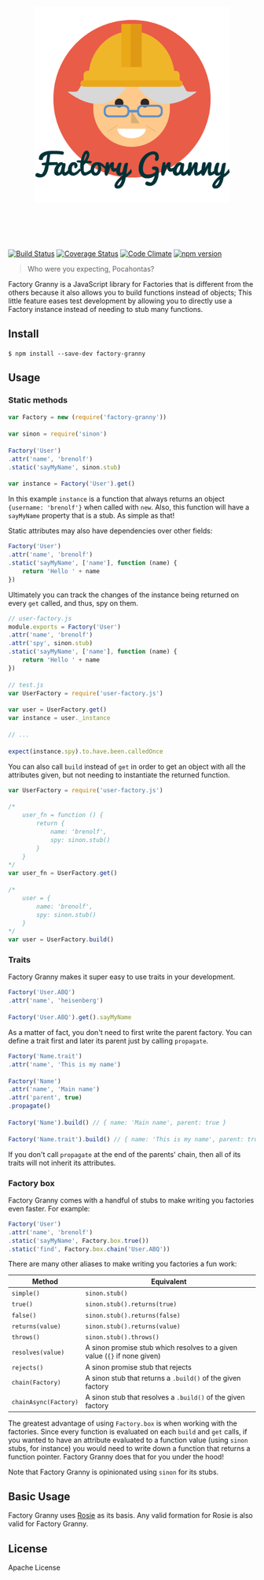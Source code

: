 <h1 align="center">
	<br>
	<img width="400" src="./logo.png" alt="Factory Granny">
	<br>
	<br>
	<br>
</h1>


[![Build Status](https://travis-ci.org/brenolf/factory-granny.svg)](https://travis-ci.org/brenolf/factory-granny)
[![Coverage Status](https://coveralls.io/repos/brenolf/factory-granny/badge.svg?branch=master&service=github)](https://coveralls.io/github/brenolf/factory-granny?branch=master)
[![Code Climate](https://codeclimate.com/github/brenolf/factory-granny/badges/gpa.svg)](https://codeclimate.com/github/brenolf/factory-granny)
[![npm version](https://badge.fury.io/js/factory-granny.svg)](http://badge.fury.io/js/factory-granny)
> Who were you expecting, Pocahontas?

Factory Granny is a JavaScript library for Factories that is different from the others because it also allows you to build functions instead of objects; This little feature eases test development by allowing you to directly use a Factory instance instead of needing to stub many functions.

## Install
`$ npm install --save-dev factory-granny`

## Usage

### Static methods

```js
var Factory = new (require('factory-granny'))

var sinon = require('sinon')

Factory('User')
.attr('name', 'brenolf')
.static('sayMyName', sinon.stub)

var instance = Factory('User').get()
```

In this example `instance` is a function that always returns an object `{username: 'brenolf'}` when called with `new`. Also, this function will have a `sayMyName` property that is a stub. As simple as that!

Static attributes may also have dependencies over other fields:

```js
Factory('User')
.attr('name', 'brenolf')
.static('sayMyName', ['name'], function (name) {
	return 'Hello ' + name
})
```

Ultimately you can track the changes of the instance being returned on every `get` called, and thus, spy on them.

```js
// user-factory.js
module.exports = Factory('User')
.attr('name', 'brenolf')
.attr('spy', sinon.stub)
.static('sayMyName', ['name'], function (name) {
	return 'Hello ' + name
})

// test.js
var UserFactory = require('user-factory.js')

var user = UserFactory.get()
var instance = user._instance

// ...

expect(instance.spy).to.have.been.calledOnce
```

You can also call `build` instead of `get` in order to get an object with all the attributes given, but not needing to instantiate the returned function.

```js
var UserFactory = require('user-factory.js')

/*
	user_fn = function () {
		return {
			name: 'brenolf',
			spy: sinon.stub()
		}
	}
*/
var user_fn = UserFactory.get()

/*
	user = {
		name: 'brenolf',
		spy: sinon.stub()
	}
*/
var user = UserFactory.build()
```

### Traits

Factory Granny makes it super easy to use traits in your development.

```js
Factory('User.ABQ')
.attr('name', 'heisenberg')

Factory('User.ABQ').get().sayMyName
```

As a matter of fact, you don't need to first write the parent factory. You can define a trait first and later its parent just by calling `propagate`.

```js
Factory('Name.trait')
.attr('name', 'This is my name')

Factory('Name')
.attr('name', 'Main name')
.attr('parent', true)
.propagate()

Factory('Name').build() // { name: 'Main name', parent: true }

Factory('Name.trait').build() // { name: 'This is my name', parent: true }
```

If you don't call `propagate` at the end of the parents' chain, then all of its traits will not inherit its attributes.

### Factory box

Factory Granny comes with a handful of stubs to make writing you factories even faster. For example:

```js
Factory('User')
.attr('name', 'brenolf')
.static('sayMyName', Factory.box.true())
.static('find', Factory.box.chain('User.ABQ'))
```

There are many other aliases to make writing you factories a fun work:

| Method                   | Equivalent                                                                           |
|--------------------------|--------------------------------------------------------------------------------------|
| `simple()`              | `sinon.stub()`                                                                       |
| `true()`                 | `sinon.stub().returns(true)`                                                         |
| `false()`                | `sinon.stub().returns(false)`                                                        |
| `returns(value)`         | `sinon.stub().returns(value)`                                                        |
| `throws()`               | `sinon.stub().throws()`                                                              |
| `resolves(value)`        | A sinon promise stub which resolves to a given value (`{}` if none given) |
| `rejects()`              | A sinon promise stub that rejects |
| `chain(Factory)` | A sinon stub that returns a `.build()` of the given factory |
| `chainAsync(Factory)` | A sinon stub that resolves a `.build()` of the given factory |

The greatest advantage of using `Factory.box` is when working with the factories. Since every function is evaluated on each `build` and `get` calls, if you wanted to have an attribute evaluated to a function value (using `sinon` stubs, for instance) you would need to write down a function that returns a function pointer. Factory Granny does that for you under the hood!

Note that Factory Granny is opinionated using `sinon` for its stubs.

## Basic Usage

Factory Granny uses [Rosie](https://github.com/rosiejs/rosie) as its basis. Any valid formation for Rosie is also valid for Factory Granny.

## License

 Apache License
